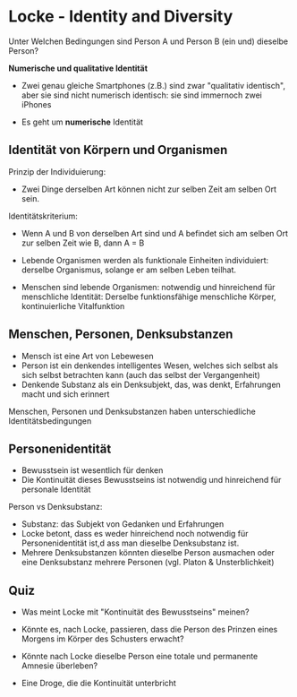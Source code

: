 # Locke - Identity and Diversity

Unter Welchen Bedingungen sind Person A und Person B (ein und) dieselbe Person?


**Numerische und qualitative Identität**
* Zwei genau gleiche Smartphones (z.B.) sind zwar "qualitativ identisch", aber sie sind nicht numerisch identisch: sie sind immernoch zwei iPhones

* Es geht um **numerische** Identität

## Identität von Körpern und Organismen

Prinzip der Individuierung:

* Zwei Dinge derselben Art können nicht zur selben Zeit am selben Ort sein.

Identitätskriterium:
* Wenn A und B von derselben Art sind und A befindet sich am selben Ort zur selben Zeit wie B, dann A = B

* Lebende Organismen werden als funktionale Einheiten individuiert: derselbe Organismus, solange er am selben Leben teilhat.

* Menschen sind lebende Organismen: notwendig und hinreichend für menschliche Identität: Derselbe funktionsfähige menschliche Körper, kontinuierliche Vitalfunktion

## Menschen, Personen, Denksubstanzen

* Mensch ist eine Art von Lebewesen
* Person ist ein denkendes intelligentes Wesen, welches sich selbst als sich selbst betrachten kann (auch das selbst der Vergangenheit)
* Denkende Substanz als ein Denksubjekt, das, was denkt, Erfahrungen macht und sich erinnert

Menschen, Personen und Denksubstanzen haben unterschiedliche Identitätsbedingungen

## Personenidentität

* Bewusstsein ist wesentlich für denken
* Die Kontinuität dieses Bewusstseins ist notwendig und hinreichend für personale Identität


Person vs Denksubstanz:

* Substanz: das Subjekt von Gedanken und Erfahrungen
* Locke betont, dass es weder hinreichend noch notwendig für Personenidentität ist,d ass man dieselbe Denksubstanz ist.
* Mehrere Denksubstanzen könnten dieselbe Person ausmachen oder eine Denksubstanz mehrere Personen (vgl. Platon & Unsterblichkeit)

## Quiz

* Was meint Locke mit "Kontinuität des Bewusstseins" meinen?

* Könnte es, nach Locke, passieren, dass die Person des Prinzen eines Morgens im Körper des Schusters erwacht?

* Könnte nach Locke dieselbe Person eine totale und permanente Amnesie überleben?

* Eine Droge, die die Kontinuität unterbricht

